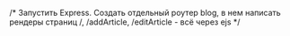 /*
Запустить Express. Создать отдельный роутер blog, в нем написать рендеры страниц /, /addArticle, /editArticle - всё через ejs
*/